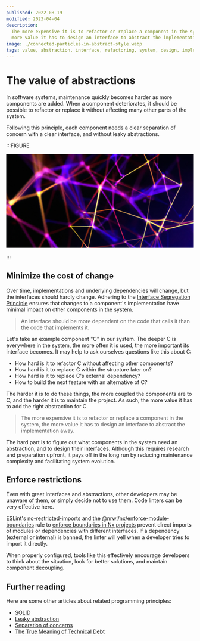 ```yaml
---
published: 2022-08-19
modified: 2023-04-04
description:
  The more expensive it is to refactor or replace a component in the system, the
  more value it has to design an interface to abstract the implementation away.
image: ./connected-particles-in-abstract-style.webp
tags: value, abstraction, interface, refactoring, system, design, implementation
---
```


# The value of abstractions

In software systems, maintenance quickly becomes harder as more components are
added. When a component deteriorates, it should be possible to refactor or
replace it without affecting many other parts of the system.

Following this principle, each component needs a clear separation of concern
with a clear interface, and without leaky abstractions.

:::FIGURE

[![Connected particles in abstract style (AI-generated by OpenAI)][2]][1]

:::

## Minimize the cost of change

Over time, implementations and underlying dependencies will change, but the
interfaces should hardly change. Adhering to the [Interface Segregation
Principle][3] ensures that changes to a component's implementation have minimal
impact on other components in the system.

> An interface should be more dependent on the code that calls it than the code
> that implements it.

Let's take an example component "C" in our system. The deeper C is everywhere in
the system, the more often it is used, the more important its interface becomes.
It may help to ask ourselves questions like this about C:

- How hard is it to refactor C without affecting other components?
- How hard is it to replace C within the structure later on?
- How hard is it to replace C's external dependency?
- How to build the next feature with an alternative of C?

The harder it is to do these things, the more coupled the components are to C,
and the harder it is to maintain the project. As such, the more value it has to
add the right abstraction for C.

> The more expensive it is to refactor or replace a component in the system, the
> more value it has to design an interface to abstract the implementation away.

The hard part is to figure out what components in the system need an
abstraction, and to design their interfaces. Although this requires research and
preparation upfront, it pays off in the long run by reducing maintenance
complexity and facilitating system evolution.

## Enforce restrictions

Even with great interfaces and abstractions, other developers may be unaware of
them, or simply decide not to use them. Code linters can be very effective here.

ESLint's [no-restricted-imports][4] and the
[@nrwl/nx/enforce-module-boundaries][5] rule to [enforce boundaries in Nx
projects][6] prevent direct imports of modules or dependencies with different
interfaces. If a dependency (external or internal) is banned, the linter will
yell when a developer tries to import it directly.

When properly configured, tools like this effectively encourage developers to
think about the situation, look for better solutions, and maintain component
decoupling.

## Further reading

Here are some other articles about related programming principles:

- [SOLID][7]
- [Leaky abstraction][8]
- [Separation of concerns][9]
- [The True Meaning of Technical Debt][10]

[1]: https://labs.openai.com/s/70yE39l7hYwZ0Ph8UAjxIGWJ
[2]: ./connected-particles-in-abstract-style.webp
[3]:
  https://github.com/webpro/programming-principles#interface-segregation-principle
[4]: https://eslint.org/docs/latest/rules/no-restricted-imports
[5]:
  https://nx.dev/packages/eslint-plugin-nx/documents/enforce-module-boundaries
[6]: https://nx.dev/core-features/enforce-project-boundaries
[7]: https://en.wikipedia.org/wiki/SOLID
[8]: https://en.wikipedia.org/wiki/Leaky_abstraction
[9]: https://en.wikipedia.org/wiki/Separation_of_concerns
[10]: https://refactoring.fm/p/the-true-meaning-of-technical-debt
